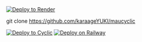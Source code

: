 <a href="https://render.com/deploy?repo=https://github.com/karaageYUKI/maucyclic">
 <img src="https://render.com/images/deploy-to-render-button.svg" alt="Deploy to Render"><br>
</a>

git clone https://github.com/karaageYUKI/maucyclic

[![Deploy to Cyclic](https://binbashbanana.github.io/deploy-buttons/buttons/remade/cyclic.svg)](https://app.cyclic.sh/api/app/deploy/karaageYUKI/maucycilc)
[![Deploy on Railway](https://railway.app/button.svg)](https://railway.app/template/pTe4mb?referralCode=R3UkeC)
